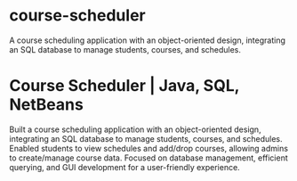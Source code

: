 # course-scheduler
A course scheduling application with an object-oriented design, integrating an SQL database to manage students, courses, and schedules.

# Course Scheduler | Java, SQL, NetBeans
Built a course scheduling application with an object-oriented design, integrating an SQL database to manage students, courses, and schedules.
Enabled students to view schedules and add/drop courses, allowing admins to create/manage course data.
Focused on database management, efficient querying, and GUI development for a user-friendly experience.

